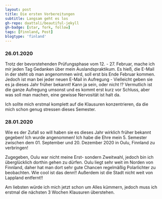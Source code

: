 ```yaml
---
layout: post
title: Die ersten Vorbereitungen
subtitle: Langsam geht es los
gh-repo: daattali/beautiful-jekyll
gh-badge: [star, fork, follow]
tags: [Finnland, Post]
blogtype: 'finland'
---
```


### 26.01.2020

Trotz der bevorstehenden Prüfungsphase vom 12. - 27. Februar, mache ich mir jeden Tag Gedanken über mein Auslandspraktikum. Es hieß, die E-Mail in der steht ob man angenommen wird, soll erst bis Ende Februar kommen. Jedoch ist man bei jeder neuen E-Mail in Aufregung - Vielleicht geben sie es ja dieses Jahr früher bekannt! Kann ja sein, oder nicht !?
Vermutlich ist die ganze Aufregung umsonst und es kommt erst kurz vor Schluss, aber was soll man machen, eine gewisse Nervosität ist halt da.

Ich sollte mich erstmal komplett auf die Klausuren konzentrieren, da die mich schon genug stressen dieses Semester.

### 28.01.2020

Wie es der Zufall so will haben sie es dieses Jahr wirklich früher bekannt gegeben! Ich wurde angenommen!
Ich habe die Ehre mein 5. Semester zwischen dem 01. September und 20. Dezember 2020 in Oulu, Finnland zu verbringen!

Zugegeben, Oulu war nicht meine Erst- sondern Zweitwahl, jedoch bin ich überglücklich dorthin gehen zu dürfen. Oulu liegt sehr weit im Norden von Finnland, daher hat man dort sehr gute Chancen regelmäßig Polarlichter zu beobachten. Wie cool ist das denn!! Außerdem ist die Stadt nicht weit von Lappland entfernt!!

Am liebsten würde ich mich jetzt schon um Alles kümmern, jedoch muss ich erstmal die nächsten 3 Wochen Klausuren überstehen.